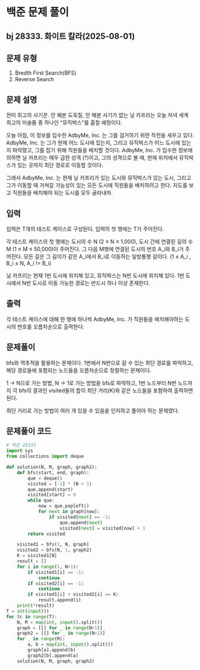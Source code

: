 # 백준 문제 풀이

## bj 28333. 화이트 칼라(2025-08-01)

## 문제 유형

1. Bredth First Search(BFS)
2. Reverse Search

## 문제 설명

전미 최고의 사기꾼. 안 해본 도둑질, 안 해본 사기가 없는 닐 카프리는 오늘 저녁 세계 최고의 미술품 중 하나인 “뮤직박스”를 훔칠 예정이다.

오늘 아침, 이 정보를 입수한 AdbyMe, Inc. 는 그를 검거하기 위한 작전을 세우고 있다. AdbyMe, Inc. 는 그가 현재 어느 도시에 있는지, 그리고 뮤직박스가 어느 도시에 있는지 파악했고, 그를 잡기 위해 직원들을 배치할 것이다. AdbyMe, Inc. 가 입수한 정보에 의하면 닐 카프리는 매우 급한 성격 (?)이고, 그의 성격으로 볼 때, 현재 위치에서 뮤직박스가 있는 곳까지 최단 경로로 이동할 것이다.

그래서 AdbyMe, Inc. 는 현재 닐 카프리가 있는 도시와 뮤직박스가 있는 도시, 그리고 그가 이동할 때 거쳐갈 가능성이 있는 모든 도시에 직원들을 배치하려고 한다. 지도를 보고 직원들을 배치해야 되는 도시를 모두 골라내자.

## 입력

입력은 T개의 테스트 케이스로 구성된다. 입력의 첫 행에는 T가 주어진다.

각 테스트 케이스의 첫 행에는 도시의 수 N (2 ≤ N ≤ 1,000), 도시 간에 연결된 길의 수 M (1 ≤ M ≤ 50,000)이 주어진다. 그 다음 M행에 연결된 도시의 번호 A_i와 B_i가 주어진다. 모든 길은 그 길이가 같은 A_i에서 B_i로 이동하는 일방통행 길이다. (1 ≤ A_i , B_i ≤ N, A_i != B_i)

닐 카프리는 현재 1번 도시에 위치해 있고, 뮤직박스는 N번 도시에 위치해 있다. 1번 도시에서 N번 도시로 이동 가능한 경로는 반드시 하나 이상 존재한다.

## 출력

각 테스트 케이스에 대해 한 행에 하나씩 AdbyMe, Inc. 가 직원들을 배치해야하는 도시의 번호를 오름차순으로 출력한다.

## 문제풀이

bfs와 역추적을 활용하는 문제이다. 1번에서 N번으로 갈 수 있는 최단 경로를 파악하고, 해당 경로들에 포함되는 노드들을 오름차순으로 정렬하는 문제이다.

1 -> N으로 가는 방법, N -> 1로 가는 방법을 bfs로 파악하고, 1번 노드부터 N번 노드까지 각 bfs의 결과인 visited들의 합이 최단 거리(K)와 같은 노드들을 포함하여 출력하면 된다.

최단 거리로 가는 방법이 여러 개 있을 수 있음을 인지하고 풀어야 하는 문제였다.

## 문제풀이 코드

```python
# 백준 28333
import sys
from collections import deque

def solution(N, M, graph, graph2):
    def bfs(start, end, graph):
        que = deque()
        visited = [-1] * (N + 1)
        que.append(start)
        visited[start] = 0
        while que:
            now = que.popleft()
            for next in graph[now]:
                if visited[next] == -1:
                    que.append(next)
                    visited[next] = visited[now] + 1
        return visited

    visited1 = bfs(1, N, graph)
    visited2 = bfs(N, 1, graph2)
    K = visited1[N]
    result = []
    for i in range(1, N+1):
        if visited1[i] == -1:
            continue
        if visited2[i] == -1:
            continue
        if visited1[i] + visited2[i] == K:
            result.append(i)
    print(*result)
T = int(input())
for tc in range(T):
    N, M = map(int, input().split())
    graph = [[] for _ in range(N+1)]
    graph2 = [[] for _ in range(N+1)]
    for _ in range(M):
        a, b = map(int, input().split())
        graph[a].append(b)
        graph2[b].append(a)
    solution(N, M, graph, graph2)
```

```java


```
